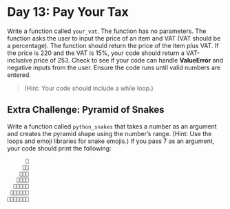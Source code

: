 # Day 13: Pay Your Tax

Write a function called `your_vat`. The function has no
parameters. The function asks the user to input the price of an
item and VAT (VAT should be a percentage). The function should
return the price of the item plus VAT. If the price is 220 and the
VAT is 15%, your code should return a VAT-inclusive price of 253.
Check to see if your code can handle **ValueError** and negative
inputs from the user. Ensure the code runs until valid numbers
are entered.
> (Hint: Your code should include a while loop.)

## Extra Challenge: Pyramid of Snakes

Write a function called `python_snakes` that takes a number as
an argument and creates the pyramid shape using the number’s
range. (Hint: Use the loops and emoji libraries for snake emojis.)
If you pass 7 as an argument, your code should print the
following:

```python
      🐍
     🐍🐍
    🐍🐍🐍
   🐍🐍🐍🐍
  🐍🐍🐍🐍🐍
 🐍🐍🐍🐍🐍🐍
🐍🐍🐍🐍🐍🐍🐍
```
